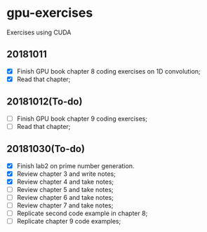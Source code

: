 # gpu-exercises
Exercises using CUDA

## 20181011
- [X] Finish GPU book chapter 8 coding exercises on 1D convolution;
- [X] Read that chapter;

## 20181012(To-do)
- [ ] Finish GPU book chapter 9 coding exercises;
- [ ] Read that chapter;

## 20181030(To-do)
- [X] Finish lab2 on prime number generation.
- [X] Review chapter 3 and write notes;
- [x] Review chapter 4 and take notes;
- [ ] Review chapter 5 and take notes;
- [ ] Review chapter 6 and take notes;
- [ ] Review chapter 7 and take notes;
- [ ] Replicate second code example in chapter 8;
- [ ] Replicate chapter 9 code examples;

